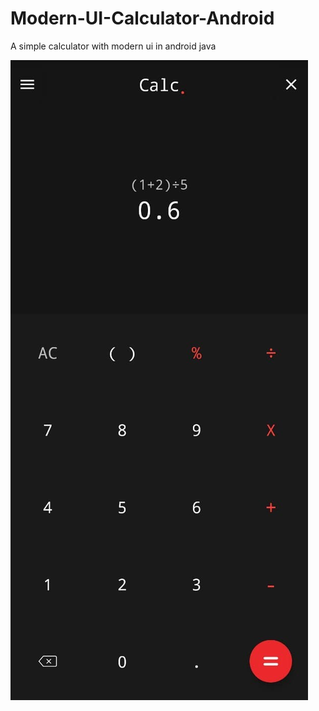 # Modern-UI-Calculator-Android
A simple calculator with modern ui in android java

<img  align="center" alt="calc" src="https://github.com/amn-max/Modern-UI-Calculator-Android/blob/master/ss/calc.jpg"/>
